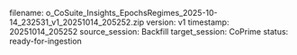 filename: o_CoSuite_Insights_EpochsRegimes_2025-10-14_232531_v1_20251014_205252.zip
version: v1
timestamp: 20251014_205252
source_session: Backfill
target_session: CoPrime
status: ready-for-ingestion
